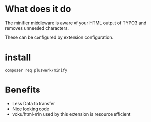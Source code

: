 # What does it do

The minifier middleware is aware of your HTML output of TYPO3 and removes unneeded characters.

These can be configured by extension configuration.

# install

`composer req pluswerk/minify`

# Benefits
- Less Data to transfer
- Nice looking code
- voku/html-min used by this extension is resource efficient
